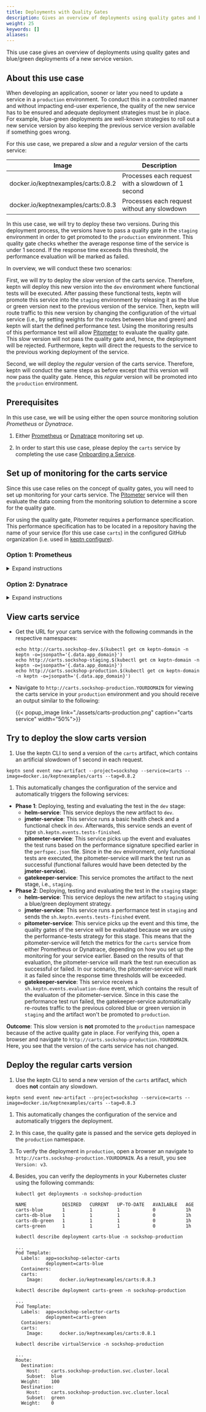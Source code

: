```yaml
---
title: Deployments with Quality Gates
description: Gives an overview of deployments using quality gates and blue/green deployments of a new service version.
weight: 25
keywords: []
aliases:
---
```


This use case gives an overview of deployments using quality gates and blue/green deployments of a new service version.

## About this use case

When developing an application, sooner or later you need to update a service in a `production` environment. To conduct this in a controlled manner and without impacting end-user experience, the quality of the new service has to be ensured and adequate deployment strategies must be in place. For example, blue-green deployments are well-known strategies to roll out a new service version by also keeping the previous service version available if something goes wrong.

For this use case, we prepared a *slow* and a *regular* version of the carts service:

| Image                                 | Description                                        |
|---------------------------------------|----------------------------------------------------|
| docker.io/keptnexamples/carts:0.8.2   | Processes each request with a slowdown of 1 second |
| docker.io/keptnexamples/carts:0.8.3   | Processes each request without any slowdown        |

In this use case, we will try to deploy these two versions.
During this deployment process, the versions have to pass a quality gate
in the `staging` environment in order to get promoted to the `production` environment.
This quality gate checks whether the average response time of the service is under 1&nbsp;second. If the response time exceeds this threshold, the performance evaluation will be marked as failed.

In overview, we will conduct these two scenarios:

First, we will *try* to deploy the *slow* version of the carts service. Therefore, keptn will deploy this new version into the `dev` environment where functional tests will be executed. After passing these functional tests, keptn will promote this service into the `staging` environment by releasing it as the blue or green version next to the previous version of the service. Then, keptn will route traffic to this new version by changing the configuration of the virtual service (i.e., by setting weights for the routes between blue and green) and keptn will start the defined performance test. Using the monitoring results of this performance test will allow [Pitometer](https://github.com/keptn/pitometer) to evaluate the quality gate. This *slow* version will not pass the quality gate and, hence, the deployment will be rejected. Furthermore, keptn will direct the requests to the service to the previous working deployment of the service. 

Second, we will deploy the *regular* version of the carts service. Therefore, keptn will conduct the same steps as before except that this version will now pass the quality gate. Hence, this *regular* version will be promoted into the `production` environment.


## Prerequisites
In this use case, we will be using either the open source monitoring solution *Prometheus* or *Dynatrace*.

1. Either [Prometheus](../../monitoring/prometheus) or [Dynatrace](../../monitoring/dynatrace) monitoring set up.

1. In order to start this use case, please deploy the `carts` service by completing the use case [Onboarding a Service](../onboard-carts-service/).

## Set up of monitoring for the carts service
Since this use case relies on the concept of quality gates, you will need to set up monitoring for your carts service.
The [Pitometer](https://github.com/keptn/pitometer) service will then evaluate the data coming from the monitoring solution to determine a score for the quality gate.

For using the quality gate, Pitometer requires a performance specification.
This performance specification has to be located in a repository having the name of 
your service (for this use case `carts`) in the configured GitHub organization (i.e. used in [keptn configure](../../reference/cli/#keptn-configure)).


### Option 1: Prometheus
<details><summary>Expand instructions</summary>
<p>
Please make sure you have followed the instructions for setting up [Prometheus](../../monitoring/prometheus).

To set up the quality gates for the carts service, please navigate to the `perfspec` folder of your carts service. This folder contains files defining the quality gate that will be evaluated against Prometheus. 

1. Make sure you are in the `carts/perfspec` folder.
1. Rename the file `perfspec_prometheus.json` to `perfspec.json`. 
1. Commit and push the file.

  ```console
  git add .
  git commit -m "use prometheus perfspec"
  git push
  ```

Finally, we have to configure Prometheus in order to collect data that can be evaluated.
Therefore, navigate to the Prometheus folder of your examples (depending on your current location):

  ```console
  cd examples/monitoring/prometheus
  ```

Execute the `configurePrometheus.sh` script with the name of your project, the name of the service and the shipyard file containing all your stages, e.g.,:

  ```console
  ./configurePrometheus.sh sockshop carts ../../onboarding-carts/shipyard.yaml
  ```

Now, you have quality gates in place, which will check whether the average response time of the service is under 1&nbsp;second.
 </p>
</details>

### Option 2: Dynatrace
<details><summary>Expand instructions</summary>
<p>
Please make sure you have followed the instructions for setting up [Dynatrace](../../monitoring/dynatrace).

To set up the quality gates for the carts service, please navigate to the `perfspec` folder of your carts service. This file contains the quality gate that will be evaluated against Dynatrace. 

1. Make sure you are in the `carts/perfspec` folder.
1. Rename the file `perfspec_dynatrace.json` to `perfspec.json`. 
1. Commit and push the file.

  ```console
  git add .
  git commit -m "use dynatrace perfspec"
  git push
  ```

Now, you have quality gates in place, which will check whether the average response time of the service is under 1&nbsp;second.
</p>
</details>



## View carts service

- Get the URL for your carts service with the following commands in the respective namespaces:

  ```console
  echo http://carts.sockshop-dev.$(kubectl get cm keptn-domain -n keptn -o=jsonpath='{.data.app_domain}')
  echo http://carts.sockshop-staging.$(kubectl get cm keptn-domain -n keptn -o=jsonpath='{.data.app_domain}')
  echo http://carts.sockshop-production.$(kubectl get cm keptn-domain -n keptn -o=jsonpath='{.data.app_domain}')
  ```

- Navigate to `http://carts.sockshop-production.YOURDOMAIN` for viewing the carts service in your `production` environment and you should receive an output similar to the following:

    {{< popup_image
      link="./assets/carts-production.png"
      caption="carts service"
      width="50%">}}


## Try to deploy the slow carts version

1. Use the keptn CLI to send a version of the `carts` artifact, which contains an artificial
slowdown of 1 second in each request. 
  ```console
  keptn send event new-artifact --project=sockshop --service=carts --image=docker.io/keptnexamples/carts --tag=0.8.2
  ```

1. This automatically changes the configuration of the service and automatically triggers the following services:
  * **Phase 1**: Deploying, testing and evaluating the test in the `dev` stage:
      * **helm-service**: This service deploys the new artifact to `dev`.
      * **jmeter-service**: This service runs a basic health check and a functional check in `dev`. Afterwards, this service sends an event of type `sh.keptn.events.tests-finished`. 
      * **pitometer-service**: This service picks up the event and evaluates the test runs based on the  performance signature specified earlier in the `perfspec.json` file. Since in the `dev` environment, only functional tests are executed, the pitometer-service will mark the test run as successful (functional failures would have been detected by the **jmeter-service**).
      * **gatekeeper-service**: This service promotes the artifact to the next stage, i.e., `staging`.
  * **Phase 2**: Deploying, testing and evaluating the test in the `staging` stage:
      * **helm-service**: This service deploys the new artifact to `staging` using a blue/green deployment strategy.
      * **jmeter-service**: This service runs a performance test in `staging` and sends the `sh.keptn.events.tests-finished` event.
      * **pitometer-service**: This service picks up the event and this time, the quality gates of the service will be evaluated because we are using the performance-tests strategy for this stage. This means that the pitometer-service will fetch the metrics for the `carts` service from either Prometheus or Dynatrace, depending on how you set up the monitoring for your service earlier. Based on the results of that evaluation, the pitometer-service will mark the test run execution as successful or failed. In our scenario, the pitometer-service will mark it as failed since the response time thresholds will be exceeded.
      * **gatekeeper-service**: This service receives a `sh.keptn.events.evaluation-done` event, which contains the result of the evaluaton of the pitometer-service. Since in this case the performance test run failed, the gatekeeper-service automatically re-routes traffic to the previous colored blue or green version in `staging` and the artifact won't be promoted to `production`.
      
  **Outcome**: This slow version is **not** promoted to the `production` namespace because of the active quality gate in place.
For verifying this, open a browser and navigate to `http://carts.sockshop-production.YOURDOMAIN`.
Here, you see that the version of the carts service has not changed.

## Deploy the regular carts version

1. Use the keptn CLI to send a new version of the `carts` artifact, which does **not** contain any slowdown.
  ```console
  keptn send event new-artifact --project=sockshop --service=carts --image=docker.io/keptnexamples/carts --tag=0.8.3
  ```

1. This automatically changes the configuration of the service and automatically triggers the deployment.

1. In this case, the quality gate is passed and the service gets deployed in the `production` namespace. 

1. To verify the deployment in `production`, open a browser an navigate to `http://carts.sockshop-production.YOURDOMAIN`. As a result, you see `Version: v3`.

1. Besides, you can verify the deployments in your Kubernetes cluster using the following commands: 

    ```console
    kubectl get deployments -n sockshop-production
    ``` 

    ```console
    NAME             DESIRED   CURRENT   UP-TO-DATE   AVAILABLE   AGE
    carts-blue       1         1         1            0           1h
    carts-db-blue    1         1         1            0           1h
    carts-db-green   1         1         1            0           1h
    carts-green      1         1         1            0           1h
    ```

    ```console
    kubectl describe deployment carts-blue -n sockshop-production
    ``` 
    
    ```console
    ...
    Pod Template:
      Labels:  app=sockshop-selector-carts
               deployment=carts-blue
      Containers:
      carts:
        Image:      docker.io/keptnexamples/carts:0.8.3
    ```

    ```console
    kubectl describe deployment carts-green -n sockshop-production
    ``` 
    
    ```console
    ...
    Pod Template:
      Labels:  app=sockshop-selector-carts
               deployment=carts-green
      Containers:
      carts:
        Image:      docker.io/keptnexamples/carts:0.8.1
    ```

    ```console
    kubectl describe virtualService -n sockshop-production
    ``` 
    
    ```console   
    ...
    Route:
      Destination:
        Host:    carts.sockshop-production.svc.cluster.local
        Subset:  blue
      Weight:    100
      Destination:
        Host:    carts.sockshop-production.svc.cluster.local
        Subset:  green
      Weight:    0
    ```
